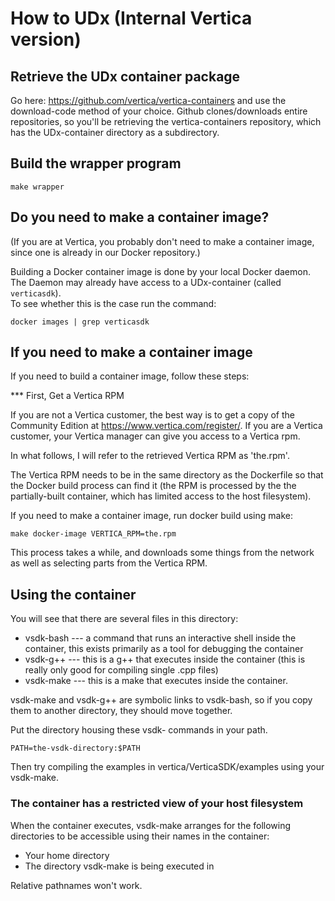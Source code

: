 # How to UDx (Internal Vertica version)
 
## Retrieve the UDx container package 

Go here: https://github.com/vertica/vertica-containers and use the
download-code method of your choice.  Github clones/downloads entire
repositories, so you'll be retrieving the vertica-containers
repository, which has the UDx-container directory as a subdirectory.  

## Build the wrapper program

```shell
make wrapper
```

## Do you need to make a container image?

(If you are at Vertica, you probably don't need to make a container
image, since one is already in our Docker repository.)  

Building a Docker container image is done by your local Docker
daemon.  The Daemon may already have access to a UDx-container (called `verticasdk`).  
To see whether this is the case run the command:

```shell
docker images | grep verticasdk
```


## If you need to make a container image

If you need to build a container image, follow these steps:

*** First, Get a Vertica RPM 


If you are not a Vertica customer, the best way is to get a copy of the Community Edition at https://www.vertica.com/register/.
If you are a Vertica customer, your Vertica manager can give you access to a Vertica rpm.

In what follows, I will refer to the retrieved Vertica RPM as 'the.rpm'.

The Vertica RPM needs to be in the same directory as the Dockerfile so
that the Docker build process can find it (the RPM is processed by the
the partially-built container, which has limited access to the host
filesystem).

If you need to make a container image, run docker build using make: 

```shell
make docker-image VERTICA_RPM=the.rpm
```
This process takes a while, and downloads some things from the network as well as selecting 
parts from the Vertica RPM.

## Using the container

You will see that there are several files in this directory:
 * vsdk-bash --- a command that runs an interactive shell inside the
 container, this exists primarily as a tool for debugging the container
 * vsdk-g++ --- this is a g++ that executes inside the container (this
 is really only good for compiling single .cpp files)
 * vsdk-make --- this is a make that executes inside the container.

vsdk-make and vsdk-g++ are symbolic links to vsdk-bash, so if you copy
them to another directory, they should move together.

Put the directory housing these vsdk- commands in your path.

```shell
PATH=the-vsdk-directory:$PATH
```

Then try compiling the examples in vertica/VerticaSDK/examples using
your vsdk-make.

### The container has a restricted view of your host filesystem

When the container executes, vsdk-make arranges for the following
directories to be accessible using their names in the container:

* Your home directory
* The directory vsdk-make is being executed in

Relative pathnames won't work.


 
